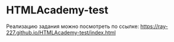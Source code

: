 # HTMLAcademy-test
Реализацию задания можно посмотреть по ссылке: https://ray-227.github.io/HTMLAcademy-test/index.html
